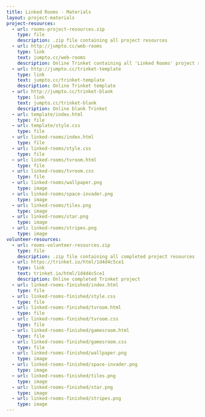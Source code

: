 ```yaml
---
title: Linked Rooms - Materials
layout: project-materials
project-resources:
  - url: rooms-project-resources.zip
    type: file
    description: .zip file containing all project resources
  - url: http://jumpto.cc/web-rooms
    type: link
    text: jumpto.cc/web-rooms
    description: Online Trinket containing all 'Linked Rooms' project resources
  - url: http://jumpto.cc/trinket-template
    type: link
    text: jumpto.cc/trinket-template
    description: Online Trinket template
  - url: http://jumpto.cc/trinket-blank
    type: link
    text: jumpto.cc/trinket-blank
    description: Online blank Trinket
  - url: template/index.html
    type: file
  - url: template/style.css
    type: file
  - url: linked-rooms/index.html
    type: file
  - url: linked-rooms/style.css
    type: file
  - url: linked-rooms/tvroom.html
    type: file
  - url: linked-rooms/tvroom.css
    type: file
  - url: linked-rooms/wallpaper.png
    type: image
  - url: linked-rooms/space-invader.png
    type: image
  - url: linked-rooms/tiles.png
    type: image
  - url: linked-rooms/star.png
    type: image
  - url: linked-rooms/stripes.png
    type: image
volunteer-resources:
  - url: rooms-volunteer-resources.zip
    type: file
    description: .zip file containing all completed project resources
  - url: https://trinket.io/html/1d4d4c5ce1
    type: link
    text: trinket.io/html/1d4d4c5ce1
    description: Online completed Trinket project
  - url: linked-rooms-finished/index.html
    type: file
  - url: linked-rooms-finished/style.css
    type: file
  - url: linked-rooms-finished/tvroom.html
    type: file
  - url: linked-rooms-finished/tvroom.css
    type: file
  - url: linked-rooms-finished/gamesroom.html
    type: file
  - url: linked-rooms-finished/gamesroom.css
    type: file
  - url: linked-rooms-finished/wallpaper.png
    type: image
  - url: linked-rooms-finished/space-invader.png
    type: image
  - url: linked-rooms-finished/tiles.png
    type: image
  - url: linked-rooms-finished/star.png
    type: image
  - url: linked-rooms-finished/stripes.png
    type: image
---
```

